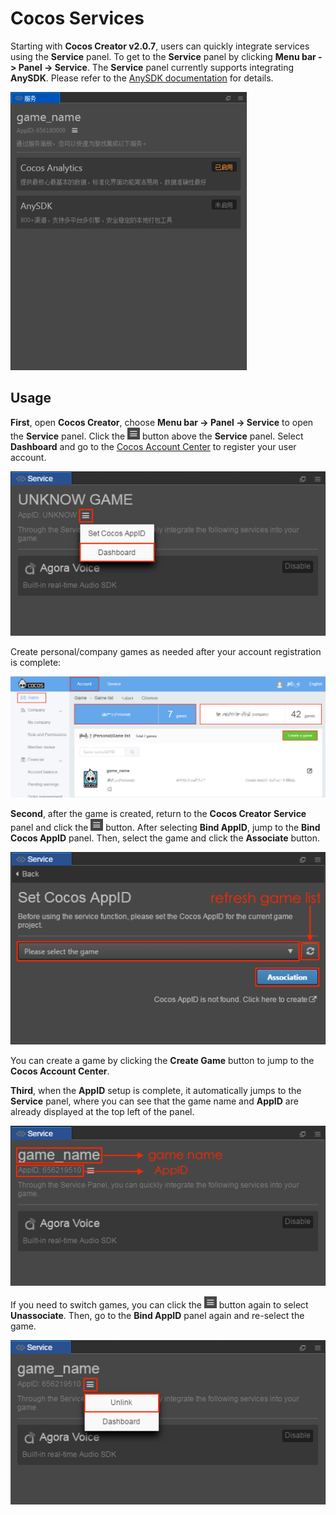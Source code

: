 # Cocos Services

Starting with **Cocos Creator v2.0.7**, users can quickly integrate services using the **Service** panel. To get to the **Service** panel by clicking **Menu bar -> Panel -> Service**. The **Service** panel currently supports integrating **AnySDK**. Please refer to the [AnySDK documentation](anysdk.md) for details.

![](cocos-services/cocos_services.png)

## Usage

**First**, open **Cocos Creator**, choose **Menu bar -> Panel -> Service** to open the **Service** panel. Click the ![](cocos-services/setting.png) button above the **Service** panel. Select **Dashboard** and go to the [Cocos Account Center](https://auth.cocos.com/#/) to register your user account.

![](cocos-services/console.png)

Create personal/company games as needed after your account registration is complete:

![](cocos-analytics/game.png)

**Second**, after the game is created, return to the **Cocos Creator** **Service** panel and click the ![](cocos-services/setting.png) button. After selecting **Bind AppID**, jump to the **Bind Cocos AppID** panel. Then, select the game and click the **Associate** button.

![](cocos-services/appid.png)

You can create a game by clicking the **Create Game** button to jump to the **Cocos Account Center**.

**Third**, when the **AppID** setup is complete, it automatically jumps to the **Service** panel, where you can see that the game name and **AppID** are already displayed at the top left of the panel.

![](cocos-services/service.png)

If you need to switch games, you can click the ![](cocos-services/setting.png) button again to select **Unassociate**. Then, go to the **Bind AppID** panel again and re-select the game.

![](cocos-services/switch_appid.png)
